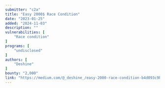 ```yaml
---
submitter: "c2a"
title: "Easy 2000$ Race Condition"
date: "2023-01-25"
added: "2024-11-03"
description: ""
vulnerabilities: [
    "Race condition"
]
programs: [
    "undisclosed"
]
authors: [
    "Deshine"
]
bounty: "2,000"
link: "https://medium.com/@_deshine_/easy-2000-race-condition-b4d093c9bc3c"
---
```




